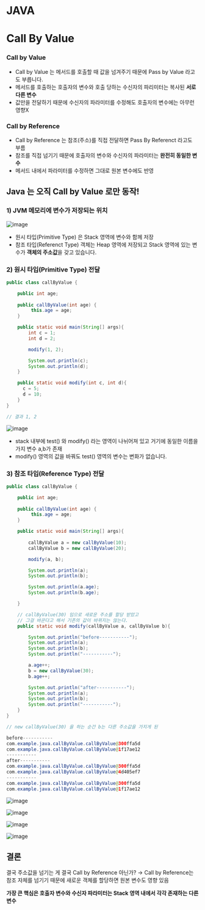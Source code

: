# JAVA

# Call By Value

### Call by Value

- Call by Value 는 메서드를 호출할 때 값을 넘겨주기 때문에 Pass by Value 라고도 부릅니다.
- 메서드를 호출하는 호출자의 변수와 호출 당하는 수신자의 파리미터는 복사된 **서로 다른 변수**
- 값만을 전달하기 때문에 수신자의 파라미터를 수정해도 호출자의 변수에는 아무런 영향X

### Call by Reference

- Call by Reference 는 참조(주소)를 직접 전달하면 Pass By Referenct 라고도 부름
- 참조를 직접 넘기기 때문에 호출자의 변수와 수신자의 파라미터는 **완전히 동일한 변수**
- 메서드 내에서 파라미터를 수정하면 그대로 원본 변수에도 반영

## **Java 는 오직 Call by Value 로만 동작!**

### 1) JVM 메모리에 변수가 저장되는 위치

![image](https://github.com/SongYoungMin-304/JAVA/assets/56577599/673d2d87-aedc-44be-8798-860857a599f9)


- 원시 타입(Primitive Type) 은 Stack 영역에 변수와 함께 저장
- 참조 타입(Referenct Type) 객체는 Heap 영역에 저장되고 Stack 영역에 있는 변수가 **객체의 주소값**을 갖고 있습니다.

### 2) 원시 타입(Primitive Type) 전달

```java
public class callByValue {

    public int age;
    
    public callByValue(int age) {
         this.age = age;
    }

    public static void main(String[] args){
        int c = 1;
        int d = 2;

        modify(1, 2);

        System.out.println(c);
        System.out.println(d);
    }

    public static void modify(int c, int d){
      c = 5;
      d = 10;
    }
}

// 결과 1, 2 
```

![image](https://github.com/SongYoungMin-304/JAVA/assets/56577599/6e0b7e54-e1ce-4b95-b797-12f819e76276)


- stack 내부에 test() 와 modify() 라는 영역이 나뉘어져 있고 거기에 동일한 이름을 가지 변수 a,b가 존재
- modify() 영역의 값을 바꿔도 test() 영역의 변수는 변화가 없습니다.

### 3) 참조 타입(Reference Type) 전달

```java
public class callByValue {

    public int age;
    
    public callByValue(int age) {
         this.age = age;
    }

    public static void main(String[] args){
 
        callByValue a = new callByValue(10);
        callByValue b = new callByValue(20);

        modify(a, b);

        System.out.println(a);
        System.out.println(b);

        System.out.println(a.age);
        System.out.println(b.age);

    }

    // callByValue(30) 임으로 새로운 주소를 할당 받았고
    // 그걸 바꾼다고 해서 기존의 값이 바뀌지는 않는다.
    public static void modify(callByValue a, callByValue b){

        System.out.println("before-----------");
        System.out.println(a);
        System.out.println(b);
        System.out.println("-----------");

        a.age++;
        b = new callByValue(30);
        b.age++;

        System.out.println("after-----------");
        System.out.println(a);
        System.out.println(b);
        System.out.println("-----------");
    }
}

// new callByValue(30) 을 하는 순간 b는 다른 주소값을 가지게 된

before-----------
com.example.java.callByValue.callByValue@300ffa5d
com.example.java.callByValue.callByValue@1f17ae12
-----------
after-----------
com.example.java.callByValue.callByValue@300ffa5d
com.example.java.callByValue.callByValue@4d405ef7
-----------
com.example.java.callByValue.callByValue@300ffa5d
com.example.java.callByValue.callByValue@1f17ae12
```

![image](https://github.com/SongYoungMin-304/JAVA/assets/56577599/f8fdfebd-7934-42ba-b825-f4160e2d0f73)

![image](https://github.com/SongYoungMin-304/JAVA/assets/56577599/9f3b2da8-2aeb-4929-9411-0d311be15a3a)

![image](https://github.com/SongYoungMin-304/JAVA/assets/56577599/84563ddb-1e62-4760-86a9-d085e280602a)

![image](https://github.com/SongYoungMin-304/JAVA/assets/56577599/10928044-962b-4d80-b2f4-0404c9a8cddf)


## 결론

결국 주소값을 넘기는 게 결국 Call by Reference 아닌가?
→ Call by Reference는 참조 자체를 넘기기 때문에 새로운 객체를 할당하면 원본 변수도 영향 있음

**가장 큰 핵심은 호출자 변수와 수신자 파라미터는 Stack 영역 내에서 각각 존재하는 다른 변수**

